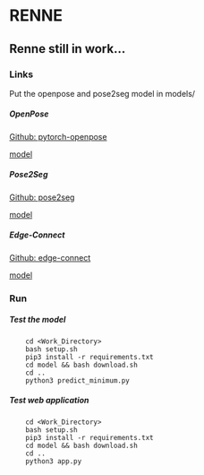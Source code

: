 # RENNE

## Renne still in work...

### Links

Put the openpose and pose2seg model in models/

##### OpenPose

[Github: pytorch-openpose](https://github.com/Hzzone/pytorch-openpose)

[model](https://www.dropbox.com/s/9ubmrc0chgedgza/openpose-pytorch.pth?dl=0)

##### Pose2Seg

[Github: pose2seg](https://github.com/liruilong940607/Pose2Seg)

[model](https://www.dropbox.com/s/nah0kwsralwda0b/pose2seg-full.pth?dl=0)

##### Edge-Connect

[Github: edge-connect](https://github.com/knazeri/edge-connect)

[model](https://github.com/knazeri/edge-connect#getting-started)

### Run

##### Test the model

```shell
    cd <Work_Directory>
    bash setup.sh
    pip3 install -r requirements.txt
    cd model && bash download.sh
    cd ..
    python3 predict_minimum.py
```

##### Test web application

```shell
    cd <Work_Directory>
    bash setup.sh
    pip3 install -r requirements.txt
    cd model && bash download.sh
    cd ..
    python3 app.py
```
